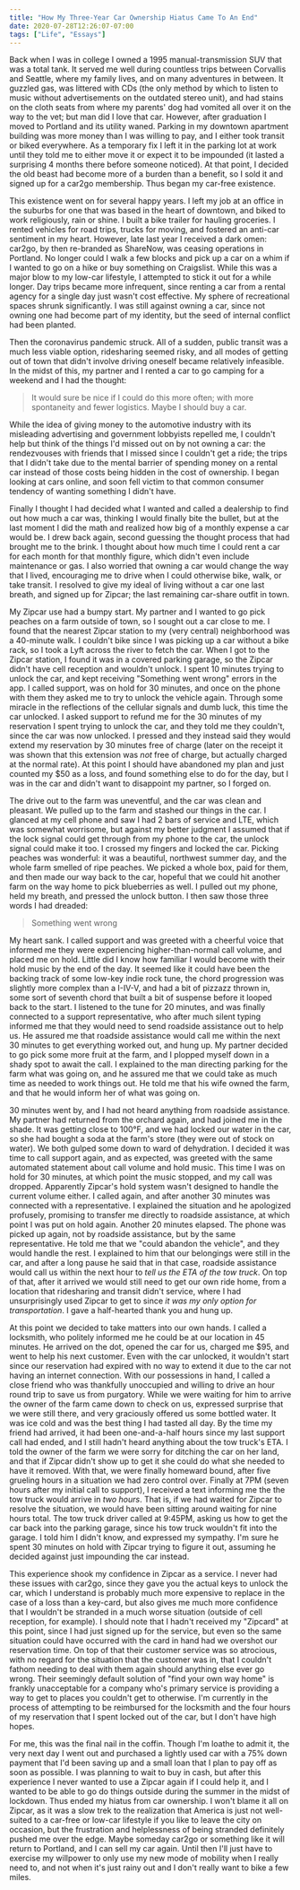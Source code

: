 ```yaml
---
title: "How My Three-Year Car Ownership Hiatus Came To An End"
date: 2020-07-28T12:26:07-07:00
tags: ["Life", "Essays"]
---
```


Back when I was in college I owned a 1995 manual-transmission SUV that was a total tank. It served me well during countless trips between Corvallis and Seattle, where my family lives, and on many adventures in between. It guzzled gas, was littered with CDs (the only method by which to listen to music without advertisements on the outdated stereo unit), and had stains on the cloth seats from where my parents' dog had vomited all over it on the way to the vet; but man did I love that car. However, after graduation I moved to Portland and its utility waned. Parking in my downtown apartment building was more money than I was willing to pay, and I either took transit or biked everywhere. As a temporary fix I left it in the parking lot at work until they told me to either move it or expect it to be impounded (it lasted a surprising 4 months there before someone noticed). At that point, I decided the old beast had become more of a burden than a benefit, so I sold it and signed up for a car2go membership. Thus began my car-free existence.

This existence went on for several happy years. I left my job at an office in the suburbs for one that was based in the heart of downtown, and biked to work religiously, rain or shine. I built a bike trailer for hauling groceries. I rented vehicles for road trips, trucks for moving, and fostered an anti-car sentiment in my heart. However, late last year I received a dark omen: car2go, by then re-branded as ShareNow, was ceasing operations in Portland. No longer could I walk a few blocks and pick up a car on a whim if I wanted to go on a hike or buy something on Craigslist. While this was a major blow to my low-car lifestyle, I attempted to stick it out for a while longer. Day trips became more infrequent, since renting a car from a rental agency for a single day just wasn't cost effective. My sphere of recreational spaces shrunk significantly. I was still against owning a car, since not owning one had become part of my identity, but the seed of internal conflict had been planted.

Then the coronavirus pandemic struck. All of a sudden, public transit was a much less viable option, ridesharing seemed risky, and all modes of getting out of town that didn't involve driving oneself became relatively infeasible. In the midst of this, my partner and I rented a car to go camping for a weekend and I had the thought: 

> It would sure be nice if I could do this more often; with more spontaneity and fewer logistics. Maybe I should buy a car.

While the idea of giving money to the automotive industry with its misleading advertising and government lobbyists repelled me, I couldn't help but think of the things I'd missed out on by not owning a car: the rendezvouses with friends that I missed since I couldn't get a ride; the trips that I didn't take due to the mental barrier of spending money on a rental car instead of those costs being hidden in the cost of ownership. I began looking at cars online, and soon fell victim to that common consumer tendency of wanting something I didn't have.

Finally I thought I had decided what I wanted and called a dealership to find out how much a car was, thinking I would finally bite the bullet, but at the last moment I did the math and realized how big of a monthly expense a car would be. I drew back again, second guessing the thought process that had brought me to the brink. I thought about how much time I could rent a car for each month for that monthly figure, which didn't even include maintenance or gas. I also worried that owning a car would change the way that I lived, encouraging me to drive when I could otherwise bike, walk, or take transit. I resolved to give my ideal of living without a car one last breath, and signed up for Zipcar; the last remaining car-share outfit in town.

My Zipcar use had a bumpy start. My partner and I wanted to go pick peaches on a farm outside of town, so I sought out a car close to me. I found that the nearest Zipcar station to my (very central) neighborhood was a 40-minute walk. I couldn't bike since I was picking up a car without a bike rack, so I took a Lyft across the river to fetch the car. When I got to the Zipcar station, I found it was in a covered parking garage, so the Zipcar didn't have cell reception and wouldn't unlock. I spent 10 minutes trying to unlock the car, and kept receiving "Something went wrong" errors in the app. I called support, was on hold for 30 minutes, and once on the phone with them they asked me to try to unlock the vehicle again. Through some miracle in the reflections of the cellular signals and dumb luck, this time the car unlocked. I asked support to refund me for the 30 minutes of my reservation I spent trying to unlock the car, and they told me they couldn't, since the car was now unlocked. I pressed and they instead said they would extend my reservation by 30 minutes free of charge (later on the receipt it was shown that this extension was _not_ free of charge, but actually charged at the normal rate). At this point I should have abandoned my plan and just counted my $50 as a loss, and found something else to do for the day, but I was in the car and didn't want to disappoint my partner, so I forged on.

The drive out to the farm was uneventful, and the car was clean and pleasant. We pulled up to the farm and stashed our things in the car. I glanced at my cell phone and saw I had 2 bars of service and LTE, which was somewhat worrisome, but against my better judgment I assumed that if the lock signal could get through from my phone to the car, the unlock signal could make it too. I crossed my fingers and locked the car. Picking peaches was wonderful: it was a beautiful, northwest summer day, and the whole farm smelled of ripe peaches. We picked a whole box, paid for them, and then made our way back to the car, hopeful that we could hit another farm on the way home to pick blueberries as well. I pulled out my phone, held my breath, and pressed the unlock button. I then saw those three words I had dreaded:

> Something went wrong

My heart sank. I called support and was greeted with a cheerful voice that informed me they were experiencing higher-than-normal call volume, and placed me on hold. Little did I know how familiar I would become with their hold music by the end of the day. It seemed like it could have been the backing track of some low-key indie rock tune, the chord progression was slightly more complex than a I-IV-V, and had a bit of pizzazz thrown in, some sort of seventh chord that built a bit of suspense before it looped back to the start. I listened to the tune for 20 minutes, and was finally connected to a support representative, who after much silent typing informed me that they would need to send roadside assistance out to help us. He assured me that roadside assistance would call me within the next 30 minutes to get everything worked out, and hung up. My partner decided to go pick some more fruit at the farm, and I plopped myself down in a shady spot to await the call. I explained to the man directing parking for the farm what was going on, and he assured me that we could take as much time as needed to work things out. He told me that his wife owned the farm, and that he would inform her of what was going on.

30 minutes went by, and I had not heard anything from roadside assistance. My partner had returned from the orchard again, and had joined me in the shade. It was getting close to 100°F, and we had locked our water in the car, so she had bought a soda at the farm's store (they were out of stock on water). We both gulped some down to ward of dehydration. I decided it was time to call support again, and as expected, was greeted with the same automated statement about call volume and hold music. This time I was on hold for 30 minutes, at which point the music stopped, and my call was dropped. Apparently Zipcar's hold system wasn't designed to handle the current volume either. I called again, and after another 30 minutes was connected with a representative. I explained the situation and he apologized profusely, promising to transfer me directly to roadside assistance, at which point I was put on hold again. Another 20 minutes elapsed. The phone was picked up again, not by roadside assistance, but by the same representative. He told me that we "could abandon the vehicle", and they would handle the rest. I explained to him that our belongings were still in the car, and after a long pause he said that in that case, roadside assistance would call us within the next hour to _tell us the ETA of the tow truck_. On top of that, after it arrived we would still need to get our own ride home, from a location that ridesharing and transit didn't service, where I had unsurprisingly used Zipcar to get to since _it was my only option for transportation_. I gave a half-hearted thank you and hung up. 

At this point we decided to take matters into our own hands. I called a locksmith, who politely informed me he could be at our location in 45 minutes. He arrived on the dot, opened the car for us, charged me $95, and went to help his next customer. Even with the car unlocked, it wouldn't start since our reservation had expired with no way to extend it due to the car not having an internet connection. With our possessions in hand, I called a close friend who was thankfully unoccupied and willing to drive an hour round trip to save us from purgatory. While we were waiting for him to arrive the owner of the farm came down to check on us, expressed surprise that we were still there, and very graciously offered us some bottled water. It was ice cold and was the best thing I had tasted all day. By the time my friend had arrived, it had been one-and-a-half hours since my last support call had ended, and I still hadn't heard anything about the tow truck's ETA. I told the owner of the farm we were sorry for ditching the car on her land, and that if Zipcar didn't show up to get it she could do what she needed to have it removed. With that, we were finally homeward bound, after five grueling hours in a situation we had zero control over. Finally at 7PM (seven hours after my initial call to support), I received a text informing me the the tow truck would arrive in _two hours_. That is, if we had waited for Zipcar to resolve the situation, we would have been sitting around waiting for nine hours total. The tow truck driver called at 9:45PM, asking us how to get the car back into the parking garage, since his tow truck wouldn't fit into the garage. I told him I didn't know, and expressed my sympathy. I'm sure he spent 30 minutes on hold with Zipcar trying to figure it out, assuming he decided against just impounding the car instead.

This experience shook my confidence in Zipcar as a service. I never had these issues with car2go, since they gave you the actual keys to unlock the car, which I understand is probably much more expensive to replace in the case of a loss than a key-card, but also gives me much more confidence that I wouldn't be stranded in a much worse situation (outside of cell reception, for example). I should note that I hadn't received my "Zipcard" at this point, since I had just signed up for the service, but even so the same situation could have occurred with the card in hand had we overshot our reservation time. On top of that their customer service was so atrocious, with no regard for the situation that the customer was in, that I couldn't fathom needing to deal with them again should anything else ever go wrong. Their seemingly default solution of "find your own way home" is frankly unacceptable for a company who's primary service is providing a way to get to places you couldn't get to otherwise. I'm currently in the process of attempting to be reimbursed for the locksmith and the four hours of my reservation that I spent locked out of the car, but I don't have high hopes.

For me, this was the final nail in the coffin. Though I'm loathe to admit it, the very next day I went out and purchased a lightly used car with a 75% down payment that I'd been saving up and a small loan that I plan to pay off as soon as possible. I was planning to wait to buy in cash, but after this experience I never wanted to use a Zipcar again if I could help it, and I wanted to be able to go do things outside during the summer in the midst of lockdown. Thus ended my hiatus from car ownership. I won't blame it all on Zipcar, as it was a slow trek to the realization that America is just not well-suited to a car-free or low-car lifestyle if you like to leave the city on occasion, but the frustration and helplessness of being stranded definitely pushed me over the edge. Maybe someday car2go or something like it will return to Portland, and I can sell my car again. Until then I'll just have to exercise my willpower to only use my new mode of mobility when I really need to, and not when it's just rainy out and I don't really want to bike a few miles.
